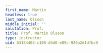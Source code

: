 ```yaml
---
first_name: Martin
headless: true
last_name: Olsson
middle_initial: ''
salutation: Prof.
title: Prof. Martin Olsson
type: instructor
uid: 63184404-c108-d4d0-e89c-920a2d1dfbc9
---
```

